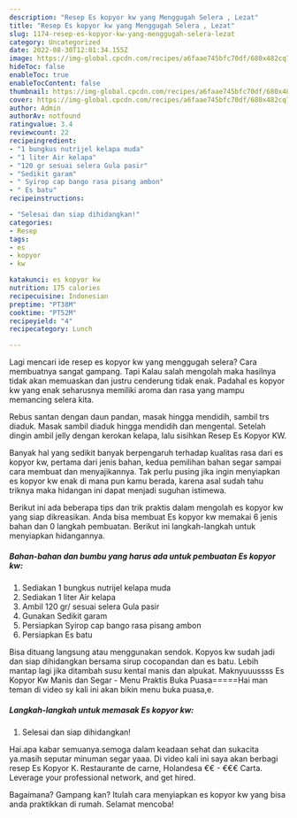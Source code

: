 ```yaml
---
description: "Resep Es kopyor kw yang Menggugah Selera , Lezat"
title: "Resep Es kopyor kw yang Menggugah Selera , Lezat"
slug: 1174-resep-es-kopyor-kw-yang-menggugah-selera-lezat
category: Uncategorized
date: 2022-08-30T12:01:34.155Z
image: https://img-global.cpcdn.com/recipes/a6faae745bfc70df/680x482cq70/es-kopyor-kw-foto-resep-utama.jpg
hideToc: false
enableToc: true
enableTocContent: false
thumbnail: https://img-global.cpcdn.com/recipes/a6faae745bfc70df/680x482cq70/es-kopyor-kw-foto-resep-utama.jpg
cover: https://img-global.cpcdn.com/recipes/a6faae745bfc70df/680x482cq70/es-kopyor-kw-foto-resep-utama.jpg
author: Admin
authorAv: notfound
ratingvalue: 3.4
reviewcount: 22
recipeingredient:
- "1 bungkus nutrijel kelapa muda"
- "1 liter Air kelapa"
- "120 gr sesuai selera Gula pasir"
- "Sedikit garam"
- " Syirop cap bango rasa pisang ambon"
- " Es batu"
recipeinstructions:

- "Selesai dan siap dihidangkan!"
categories:
- Resep
tags:
- es
- kopyor
- kw

katakunci: es kopyor kw 
nutrition: 175 calories
recipecuisine: Indonesian
preptime: "PT38M"
cooktime: "PT52M"
recipeyield: "4"
recipecategory: Lunch

---
```



Lagi mencari ide resep es kopyor kw yang menggugah selera? Cara membuatnya sangat gampang. Tapi Kalau salah mengolah maka hasilnya tidak akan memuaskan dan justru cenderung tidak enak. Padahal es kopyor kw yang enak seharusnya memiliki aroma dan rasa yang mampu memancing selera kita.


Rebus santan dengan daun pandan, masak hingga mendidih, sambil trs diaduk. Masak sambil diaduk hingga mendidih dan mengental. Setelah dingin ambil jelly dengan kerokan kelapa, lalu sisihkan Resep Es Kopyor KW.

Banyak hal yang sedikit banyak berpengaruh terhadap kualitas rasa dari es kopyor kw, pertama dari jenis bahan, kedua pemilihan bahan segar sampai cara membuat dan menyajikannya. Tak perlu pusing jika ingin menyiapkan es kopyor kw enak di mana pun kamu berada, karena asal sudah tahu triknya maka hidangan ini dapat menjadi suguhan istimewa.


Berikut ini ada beberapa tips dan trik praktis dalam mengolah es kopyor kw yang siap dikreasikan. Anda bisa membuat Es kopyor kw memakai 6 jenis bahan dan 0 langkah pembuatan. Berikut ini langkah-langkah untuk menyiapkan hidangannya.

<!--inarticleads1-->

##### Bahan-bahan dan bumbu yang harus ada untuk pembuatan Es kopyor kw:

1. Sediakan 1 bungkus nutrijel kelapa muda
1. Sediakan 1 liter Air kelapa
1. Ambil 120 gr/ sesuai selera Gula pasir
1. Gunakan Sedikit garam
1. Persiapkan  Syirop cap bango rasa pisang ambon
1. Persiapkan  Es batu


Bisa dituang langsung atau menggunakan sendok. Kopyos kw sudah jadi dan siap dihidangkan bersama sirup cocopandan dan es batu. Lebih mantap lagi jika ditambah susu kental manis dan alpukat. Maknyuuussss Es Kopyor Kw Manis dan Segar - Menu Praktis Buka Puasa=====Hai man teman di video sy kali ini akan bikin menu buka puasa,e. 

<!--inarticleads2-->

##### Langkah-langkah untuk memasak Es kopyor kw:


1. Selesai dan siap dihidangkan!

Hai.apa kabar semuanya.semoga dalam keadaan sehat dan sukacita ya.masih seputar minuman segar yaaa. Di video kali ini saya akan berbagi resep Es Kopyor K. Restaurante de carne, Holandesa €€ - €€€ Carta. Leverage your professional network, and get hired. 

Bagaimana? Gampang kan? Itulah cara menyiapkan es kopyor kw yang bisa anda praktikkan di rumah. Selamat mencoba!
